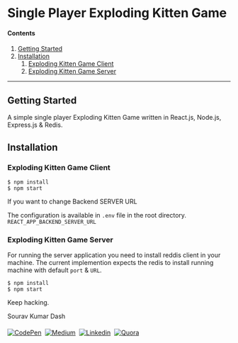 # Single Player Exploding Kitten Game

#### Contents

1. [Getting Started](#getting-started)
2. [Installation](#installation)
   1. [Exploding Kitten Game Client](#client)
   2. [Exploding Kitten Game Server](#server)

---

## Getting Started

A simple single player Exploding Kitten Game written in React.js, Node.js, Express.js & Redis.

## Installation

### Exploding Kitten Game Client

```terminal
$ npm install
$ npm start
```

If you want to change Backend SERVER URL

The configuration is available in `.env` file in the root directory. `REACT_APP_BACKEND_SERVER_URL`

### Exploding Kitten Game Server

For running the server application you need to install reddis client in your machine. The current implemention expects the redis to install running machine with default `port` & `URL`.

```terminal
$ npm install
$ npm start
```

Keep hacking.

Sourav Kumar Dash

<p align="left" style="margin-top: 20px">
<a href="https://codepen.io/yetanothersourav"><img src="https://img.shields.io/badge/Codepen-000000?style=for-the-badge&logo=codepen&logoColor=white" alt="CodePen" /></a>&nbsp;
<a href="https://medium.com/@yetanothersourav"><img src="https://img.shields.io/badge/Medium-12100E?style=for-the-badge&logo=medium&logoColor=white" alt="Medium" /></a>&nbsp;
<a href="https://www.linkedin.com/in/yetanothersourav/"><img src="https://img.shields.io/badge/linkedin-0a66c2?style=for-the-badge&logo=linkedin&logoColor=white" alt="Linkedin" /></a>&nbsp;
<a href="https://www.quora.com/profile/Sourav-Dash-2"><img src="https://img.shields.io/badge/Quora-b92b27?style=for-the-badge&logo=Quora&logoColor=white" alt="Quora" /></a>&nbsp;
</p>
